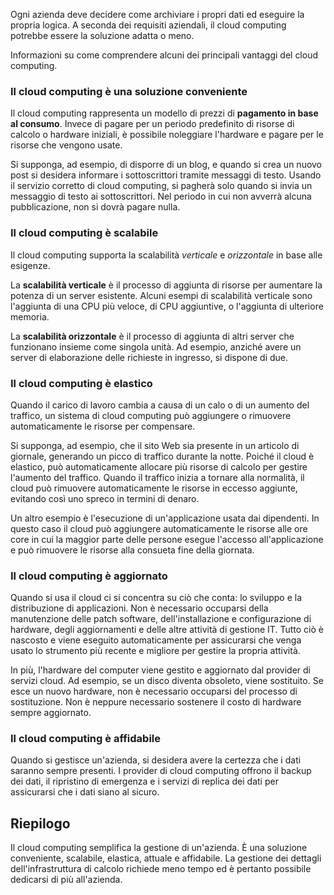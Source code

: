 Ogni azienda deve decidere come archiviare i propri dati ed eseguire la propria logica. A seconda dei requisiti aziendali, il cloud computing potrebbe essere la soluzione adatta o meno.

Informazioni su come comprendere alcuni dei principali vantaggi del cloud computing.

### <a name="cloud-computing-is-cost-effective"></a>Il cloud computing è una soluzione conveniente

Il cloud computing rappresenta un modello di prezzi di **pagamento in base al consumo**. Invece di pagare per un periodo predefinito di risorse di calcolo o hardware iniziali, è possibile noleggiare l'hardware e pagare per le risorse che vengono usate.

Si supponga, ad esempio, di disporre di un blog, e quando si crea un nuovo post si desidera informare i sottoscrittori tramite messaggi di testo. Usando il servizio corretto di cloud computing, si pagherà solo quando si invia un messaggio di testo ai sottoscrittori. Nel periodo in cui non avverrà alcuna pubblicazione, non si dovrà pagare nulla.

### <a name="cloud-computing-is-scalable"></a>Il cloud computing è scalabile

Il cloud computing supporta la scalabilità _verticale_ e _orizzontale_ in base alle esigenze.

La **scalabilità verticale** è il processo di aggiunta di risorse per aumentare la potenza di un server esistente. Alcuni esempi di scalabilità verticale sono l'aggiunta di una CPU più veloce, di CPU aggiuntive, o l'aggiunta di ulteriore memoria.

La **scalabilità orizzontale** è il processo di aggiunta di altri server che funzionano insieme come singola unità. Ad esempio, anziché avere un server di elaborazione delle richieste in ingresso, si dispone di due.

### <a name="cloud-computing-is-elastic"></a>Il cloud computing è elastico

Quando il carico di lavoro cambia a causa di un calo o di un aumento del traffico, un sistema di cloud computing può aggiungere o rimuovere automaticamente le risorse per compensare.

Si supponga, ad esempio, che il sito Web sia presente in un articolo di giornale, generando un picco di traffico durante la notte. Poiché il cloud è elastico, può automaticamente allocare più risorse di calcolo per gestire l'aumento del traffico. Quando il traffico inizia a tornare alla normalità, il cloud può rimuovere automaticamente le risorse in eccesso aggiunte, evitando così uno spreco in termini di denaro.

Un altro esempio è l'esecuzione di un'applicazione usata dai dipendenti. In questo caso il cloud può aggiungere automaticamente le risorse alle ore core in cui la maggior parte delle persone esegue l'accesso all'applicazione e può rimuovere le risorse alla consueta fine della giornata.  

### <a name="cloud-computing-is-current"></a>Il cloud computing è aggiornato

Quando si usa il cloud ci si concentra su ciò che conta: lo sviluppo e la distribuzione di applicazioni. Non è necessario occuparsi della manutenzione delle patch software, dell'installazione e configurazione di hardware, degli aggiornamenti e delle altre attività di gestione IT. Tutto ciò è nascosto e viene eseguito automaticamente per assicurarsi che venga usato lo strumento più recente e migliore per gestire la propria attività.

In più, l'hardware del computer viene gestito e aggiornato dal provider di servizi cloud. Ad esempio, se un disco diventa obsoleto, viene sostituito. Se esce un nuovo hardware, non è necessario occuparsi del processo di sostituzione. Non è neppure necessario sostenere il costo di hardware sempre aggiornato.

### <a name="cloud-computing-is-reliable"></a>Il cloud computing è affidabile

Quando si gestisce un'azienda, si desidera avere la certezza che i dati saranno sempre presenti. I provider di cloud computing offrono il backup dei dati, il ripristino di emergenza e i servizi di replica dei dati per assicurarsi che i dati siano al sicuro.

## <a name="summary"></a>Riepilogo

Il cloud computing semplifica la gestione di un'azienda. È una soluzione conveniente, scalabile, elastica, attuale e affidabile. La gestione dei dettagli dell'infrastruttura di calcolo richiede meno tempo ed è pertanto possibile dedicarsi di più all'azienda.